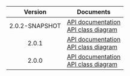 | Version | Documents |
|:---:|---|
| 2.0.2-SNAPSHOT | [API documentation](2.0.2-SNAPSHOT)<br>[API class diagram](2.0.2-SNAPSHOT/api_class_diagram.svg) |
| 2.0.1 | [API documentation](2.0.1)<br>[API class diagram](2.0.1/api_class_diagram.svg) |
| 2.0.0 | [API documentation](2.0.0)<br>[API class diagram](2.0.0/api_class_diagram.svg) |
